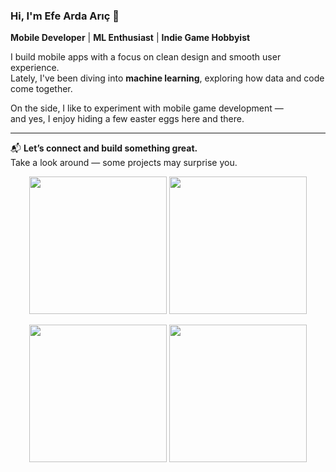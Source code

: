 ### Hi, I'm Efe Arda Arıç 👋  
**Mobile Developer** | **ML Enthusiast** | **Indie Game Hobbyist**

I build mobile apps with a focus on clean design and smooth user experience.  
Lately, I've been diving into **machine learning**, exploring how data and code come together.

On the side, I like to experiment with mobile game development —  
and yes, I enjoy hiding a few easter eggs here and there.



---

📬 **Let’s connect and build something great.**  
Take a look around — some projects may surprise you.

<p align="center">
  <img src="https://media2.giphy.com/media/v1.Y2lkPTc5MGI3NjExcHhyd3c5dmFiOXcwbHl5amE0eGV5dHZ5cDgxdDZhbDN4amMyeXlhdCZlcD12MV9pbnRlcm5hbF9naWZfYnlfaWQmY3Q9Zw/iMlxBLNcvorRCMyNoi/giphy.gif" width="220" height="220"/>
  <img src="https://media0.giphy.com/media/v1.Y2lkPTc5MGI3NjExOTVlMnVzeXRhOWMzbHhqd3JncGFqbzE5dDNjYmg2YWp2OW44ODV3cCZlcD12MV9pbnRlcm5hbF9naWZfYnlfaWQmY3Q9Zw/hr216HOgDKL0dri3cD/giphy.gif" width="220" height="220"/>
</p>

<p align="center">
  <img src="https://media0.giphy.com/media/v1.Y2lkPTc5MGI3NjExMmhvODNqMmlnaTFobDNsOW9lOXBvb2VqemVrc3VpYnpucnVhYnFxNyZlcD12MV9pbnRlcm5hbF9naWZfYnlfaWQmY3Q9Zw/wZwRL2iqmV5S0/giphy.gif" width="220" height="220"/>
  <img src="https://media4.giphy.com/media/v1.Y2lkPTc5MGI3NjExa2s2Z2Z3NmNrdnp5eGZscncwNHVjZm5wNXkxNjloNXpkb25ydzk4cyZlcD12MV9pbnRlcm5hbF9naWZfYnlfaWQmY3Q9Zw/5XPb0FvIqylqg/giphy.gif" width="220" height="220"/>
</p>



